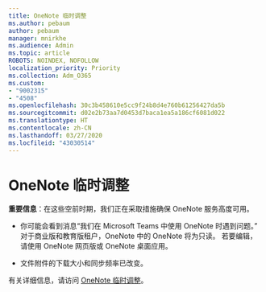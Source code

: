 ```yaml
---
title: OneNote 临时调整
ms.author: pebaum
author: pebaum
manager: mnirkhe
ms.audience: Admin
ms.topic: article
ROBOTS: NOINDEX, NOFOLLOW
localization_priority: Priority
ms.collection: Adm_O365
ms.custom:
- "9002315"
- "4508"
ms.openlocfilehash: 30c3b458610e5cc9f24b8d4e760b61256427da5b
ms.sourcegitcommit: d02e2b73aa7d0453d7baca1ea5a186cf6081d022
ms.translationtype: HT
ms.contentlocale: zh-CN
ms.lasthandoff: 03/27/2020
ms.locfileid: "43030514"
---
```

# <a name="onenote-temporary-adjustments"></a>OneNote 临时调整

**重要信息**：在这些空前时期，我们正在采取措施确保 OneNote 服务高度可用。

- 你可能会看到消息“我们在 Microsoft Teams 中使用 OneNote 时遇到问题。” 对于商业版和教育版租户，OneNote 中的 OneNote 将为只读。 若要编辑，请使用 OneNote 网页版或 OneNote 桌面应用。

- 文件附件的下载大小和同步频率已改变。

有关详细信息，请访问 [OneNote 临时调整](https://techcommunity.microsoft.com/t5/onenote-service-updates/awareness-of-temporary-adjustments-in-microsoft-onenote/m-p/1248100)。
